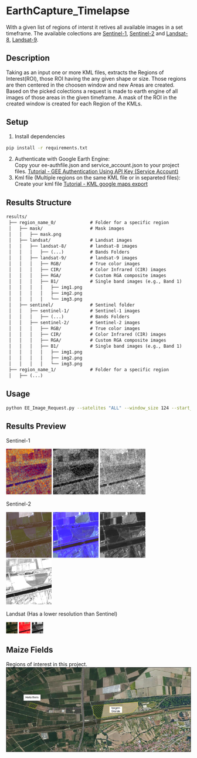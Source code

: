 # EarthCapture_Timelapse
With a given list of regions of interst it retives all available images in a set timeframe. The available colections are [Sentinel-1](https://developers.google.com/earth-engine/datasets/catalog/COPERNICUS_S1_GRD), [Sentinel-2](https://developers.google.com/earth-engine/datasets/catalog/COPERNICUS_S2_SR_HARMONIZED) and [Landsat-8](https://developers.google.com/earth-engine/datasets/catalog/LANDSAT_LC08_C02_T1_L2), [Landsat-9](https://developers.google.com/earth-engine/datasets/catalog/LANDSAT_LC09_C02_T1_L2).

## Description
Taking as an input one or more KML files, extracts the Regions of Interest(ROI), those ROI having the any given shape or size. Those regions are then centered in the choosen window and new Areas are created. Based on the picked colections a request is made to earth engine of all images of those areas in the given timeframe. A mask of the ROI in the created window is created for each Region of the KMLs.

## Setup
1. Install dependencies
```sh
pip install -r requirements.txt
```
2. Authenticate with Google Earth Engine:<br>
   Copy your ee-authfile.json and service_account.json to your project files.
   [Tutorial - GEE Authentication Using API Key (Service Account)](https://www.youtube.com/watch?v=wHBUNDTvgtk)
3. Kml file (Multiple regions on the same KML file or in separeted files):<br>
   Create your kml file
   [Tutorial - KML google maps export](https://www.youtube.com/watch?v=LQz3kUMKMwU)

## Results Structure
```
results/  
 ├── region_name_0/             # Folder for a specific region  
 │   ├── mask/                  # Mask images
 │   │   ├── mask.png
 │   ├── landsat/               # Landsat images
 │   │   ├── landsat-8/         # landsat-8 images
 │   │   │   ├── (...)          # Bands Folders  
 │   │   ├── landsat-9/         # landsat-9 images  
 │   │   │   ├── RGB/           # True color images  
 │   │   │   ├── CIR/           # Color Infrared (CIR) images  
 │   │   │   ├── RGA/           # Custom RGA composite images  
 │   │   │   ├── B1/            # Single band images (e.g., Band 1)  
 │   │   │   │   ├── img1.png  
 │   │   │   │   ├── img2.png  
 │   │   │   │   └── img3.png
 │   ├── sentinel/              # Sentinel folder  
 │   │   ├── sentinel-1/        # Sentinel-1 images
 │   │   │   ├── (...)          # Bands Folders  
 │   │   ├── sentinel-2/        # Sentinel-2 images  
 │   │   │   ├── RGB/           # True color images  
 │   │   │   ├── CIR/           # Color Infrared (CIR) images  
 │   │   │   ├── RGA/           # Custom RGA composite images  
 │   │   │   ├── B1/            # Single band images (e.g., Band 1)  
 │   │   │   │   ├── img1.png  
 │   │   │   │   ├── img2.png  
 │   │   │   │   └── img3.png
 ├── region_name_1/             # Folder for a specific region
 │   ├── (...) 
```

## Usage

```sh
python EE_Image_Request.py --satelites "ALL" --window_size 124 --start_date "2025-01-07" --end_date "2025-07-15"
```

## Results Preview

Sentinel-1 

![RGB](fig/RGB_Sentinel-1.png) ![VH](fig/VH_Sentinel-1.png) ![VV](fig/VV_Sentinel-1.png)

Sentinel-2

![RGB](fig/RGB_Sentinel-2.png) ![CIR](fig/CIR_Sentinel-2.png) ![B4](fig/B4_Sentinel-2.png) ![B8](fig/B8_Sentinel-2.png)

Landsat (Has a lower resolution than Sentinel)

![RGB](fig/RGB_Landsat.png) ![NRG](fig/NRG_Landsat.png) ![B7](fig/B7_Landsat.png) 

## Maize Fields
Regions of interest in this project.
![plot](fig/fields.png)

